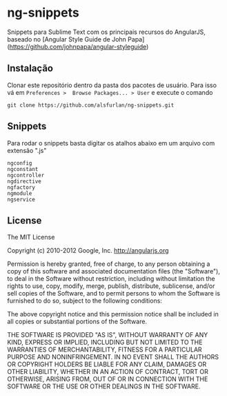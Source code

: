# ng-snippets

Snippets para Sublime Text com os principais recursos do AngularJS,
baseado no [Angular Style Guide de John Papa] (https://github.com/johnpapa/angular-styleguide)

## Instalação

Clonar este repositório dentro da pasta dos pacotes de usuário. Para isso vá em `Preferences >  Browse Packages... > User` e execute o comando
```shell
git clone https://github.com/alsfurlan/ng-snippets.git
```

## Snippets

Para rodar o snippets basta digitar os atalhos abaixo em um arquivo com extensão ".js"

```shell
ngconfig
ngconstant
ngcontroller
ngdirective
ngfactory
ngmodule
ngservice
```

## License

The MIT License

Copyright (c) 2010-2012 Google, Inc. http://angularjs.org

Permission is hereby granted, free of charge, to any person obtaining a copy
of this software and associated documentation files (the "Software"), to deal
in the Software without restriction, including without limitation the rights
to use, copy, modify, merge, publish, distribute, sublicense, and/or sell
copies of the Software, and to permit persons to whom the Software is
furnished to do so, subject to the following conditions:

The above copyright notice and this permission notice shall be included in
all copies or substantial portions of the Software.

THE SOFTWARE IS PROVIDED "AS IS", WITHOUT WARRANTY OF ANY KIND, EXPRESS OR
IMPLIED, INCLUDING BUT NOT LIMITED TO THE WARRANTIES OF MERCHANTABILITY,
FITNESS FOR A PARTICULAR PURPOSE AND NONINFRINGEMENT. IN NO EVENT SHALL THE
AUTHORS OR COPYRIGHT HOLDERS BE LIABLE FOR ANY CLAIM, DAMAGES OR OTHER
LIABILITY, WHETHER IN AN ACTION OF CONTRACT, TORT OR OTHERWISE, ARISING FROM,
OUT OF OR IN CONNECTION WITH THE SOFTWARE OR THE USE OR OTHER DEALINGS IN
THE SOFTWARE.
